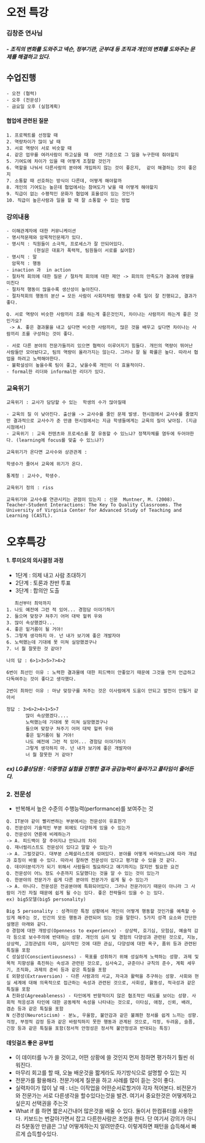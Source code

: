 # 오전 특강 

### 김창준 연사님

##### - 조직의 변화를 도와주고 넥슨, 정부기관, 군부대 등 조직과 개인의 변화를 도와주는 문제를 해결하고 있다.



## 수업진행

~~~
- 오전 (협력)
- 오후 (전문성)
- 금요일 오후 (실험계획)
~~~



#### 협업에 관련된 질문

~~~
1. 프로젝트를 선정할 때 
2. 역량차이가 많이 날 때 
3. 서로 역량이 서로 비슷할 때 
4. 같은 업무를 여러사람이 하고싶을 때  어떤 기준으로 그 일을 누구한테 줘야할지
5. 기여도에 차이가 있을 때 어떻게 조절할 것인가
6. 역할을 나눠서 다른사람의 분야에 개입하지 않는 것이 좋은지,  같이 해결하는 것이 좋은지
7. 소통할 때 선호하는 방식이 다른데, 어떻게 해야할까
8. 개인의 기여도는 높은데 협업에서는 참여도가 낮을 때 어떻게 해야할지
9. 직급이 없는 수평적인 문화가 협업에 효율성이 있는 것인가
10. 직급이 높은사람과 일을 할 때 잘 소통할 수 있는 방법
~~~



### 강의내용

~~~
- 이해관계자에 대한 커뮤니케이션
- 명시적문제와 암묵적인문제가 있다.
- 명시적 : 직원들이 소극적, 프로세스가 잘 안되어있다. 
          (현실은 대표가 폭력적, 팀원들이 서로를 싫어함)
- 명시적 : 말  
  암묵적 : 행동
- inaction 과  in action 
- 절차적 회의에 대한 질문 / 절차적 회의에 대한 제안 -> 회의의 만족도가 결과에 영향을 미친다
- 절차적 행동이 많을수록 생산성이 높아진다.
- 절차적회의 행동의 분산 = 모든 사람이 사회자처럼 행동할 수록 일이 잘 진행되고, 결과가 좋다.
~~~


~~~
Q. 서로 역량이 비슷한 사람끼리 조를 하는게 좋은것인지, 차이나는 사람끼리 하는게 좋은 것인가요?
 -> A. 좋은 결과물을 내고 싶다면 비슷한 사람끼리, 많은 것을 배우고 싶다면 차이나는 사람끼리 조를 구성하는 것이 좋다.
~~~

~~~
- 서로 다른 분야의 전문가들끼리 있으면 협력이 이루어지기 힘들다. 개인의 역량이 뛰어난 사람들만 모아놨다고, 팀의 역량이 올라가지는 않는다. 그러나 잘 될 확률은 높다. 따라서 협업을 하려고 노력해야한다.
- 불확설성이 높을수록 팀이 좋고, 낮을수록 개인이 더 효율적이다.
- formal한 리더와 informal한 리더가 있다.
~~~



### 교육위기

~~~
교육위기 : 교사가 담당할 수 있는  학생의 수가 많아질때 

- 교육의 질 이 낮아진다. 출산율 -> 교사수를 줄인 문제 발생. 현시점에서 교사수를 줄였지만 결과적으로 교사수가 준 만큼 현시점에서는 지금 학생들에게는 교육의 질이 낮아짐. (지금시점에서)
- 교육위기 : 교육 컨텐츠와 프로세스를 잘 유동할 수 있느냐? 정책자체를 염두에 두어야한다. (learning에 focus를 맞출 수 있느냐?) 

교육위기가 온다면 교사수와 상관관계 :  

학생수가 줄어서 교육에 위기가 온다.

통계청 : 교사수, 학생수. 

교육위기 정의 : riss

교육위기와 교사수를 연관시키는 관점이 있는지 : 신문  Muntner, M. (2008). Teacher-Student Interactions: The Key To Quality Classrooms. The University of Virginia Center for Advanced Study of Teaching and Learning (CASTL).
~~~



# 오후특강

#### 1. 루미오의 의사결정 과정

* 1단계 : 의제 내고 사람 초대하기
* 2단계 : 토론과 찬반 투표
* 3단계 : 합의안 도출



~~~
   최선부터 최악까지
1. 나도 예전에 그런 적 있어... 경험담 이야기하기
2. 들으며 맞장구 쳐주기 어머 대박 헐퀴 우와
3. 많이 속상했겠다...
4. 좋은 밑거름이 될 거야!
5. 그렇게 생각하지 마. 넌 내가 보기에 좋은 개발자야
6. 노력했는데 기대에 못 미쳐 실망했겠구나
7. 너 뭘 잘못한 것 같아?

나의 답 : 6>1>3>5>7>4>2

6번이 최선인 이유 : 노력한 결과물에 대한 피드백이 안좋았기 때문에 그것을 먼저 언급하고 다독여주는 것이 좋다고 생각했다.

2번이 최하인 이유 : 마냥 맞장구를 쳐주는 것은 이사람에게 도움이 안되고 발전이 안될거 같아서

정답 : 3>6>2>4>1>5>7
       많이 속상했겠다....
       노력했는데 기대에 못 미쳐 실망했겠구나
       들으며 맞장구 쳐주기 어머 대박 헐퀴 우와
       좋은 밑거름이 될 거야!
       나도 예전에 그런 적 있어... 경험담 이야기하기
       그렇게 생각하지 마. 넌 내가 보기에 좋은 개발자야
       너 뭘 잘못한 거 같아?
~~~

 ##### ex) LG콜상담원 :  이중맹검 실험을 진행한 결과 공감능력이 올라가고 콜타임이 줄어든다.



### 2. 전문성

* 반복해서 높은 수준의 수행능력(performance)를 보여주는 것

~~~
Q. IT분야 같이 빨리변하는 부분에서는 전문성이 유효한가
Q. 전문성이 기술적인 부분 외에도 다양하게 있을 수 있는가
Q. 전문성이 연륜에 비례하는가
-> A. 피드백이 잘 주어지냐 안되냐의 차이
Q. 재너럴리스트도 전문성이 있다고 말할 수 있는가
-> A. 그럴것같다. 대부분 스페셜리스트에 섞여있다. 분야를 어떻게 바라보느냐에 따라 개념과 호칭이 바뀔 수 있다. 따라서 잘하면 전문성이 있다고 평가할 수 있을 것 같다.
Q. 데이터분석가가 되기 위해서 사람들이 필요하다고 얘기하지는 않지만 필요한 요건
Q. 전문성이 어느 정도 수준까지 도달했다는 것을 알 수 있는 것이 있는가
Q. 한분야의 전문가가 쉽게 다른 분야의 전문가가 쉽게 될 수 있는가
-> A. 아니다. 전문성은 전공분야에 특화되어있다. 그러나 전문가이기 때문이 아니라 그 사람이 가진 자질 때문에 쉽게 될 수는 있다. 좋은 전략들이 있을 수 는 있다. 
ex) big5모델(big5 personality)

Big 5 personality : 성격이란 특정 상황에서 개인이 어떻게 행동할 것인가를 예측할 수 있게 해주는 것, 인간의 모든 행동과 관련되어 있는 것을 말한다. 5가지 성격 요소와 간단한 설명은 아래와 같다.
O 경험에 대한 개방성(Openness to experience) - 상상력, 호기심, 모험심, 예술적 감각 등으로 보수주의에 반대하는 성향. 개인의 심리 및 경험의 다양성과 관련된 것으로, 지능, 상상력, 고정관념의 타파, 심미적인 것에 대한 관심, 다양성에 대한 욕구, 품위 등과 관련된 특질을 포함
C 성실성(Conscientiousness) - 목표를 성취하기 위해 성실하게 노력하는 성향. 과제 및 목적 지향성을 촉진하는 속성과 관련된 것으로, 심사숙고, 규준이나 규칙의 준수, 계획 세우기, 조직화, 과제의 준비 등과 같은 특질을 포함
E 외향성(Extraversion) - 다른 사람과의 사교, 자극과 활력을 추구하는 성향. 사회와 현실 세계에 대해 의욕적으로 접근하는 속성과 관련된 것으로, 사회성, 활동성, 적극성과 같은 특질을 포함
A 친화성(Agreeableness) - 타인에게 반항적이지 않은 협조적인 태도를 보이는 성향. 사회적 적응성과 타인에 대한 공동체적 속성을 나타내는 것으로, 이타심, 애정, 신뢰, 배려, 겸손 등과 같은 특질을 포함
N 신경성(Neuroticism) - 분노, 우울함, 불안감과 같은 불쾌한 정서를 쉽게 느끼는 성향. 걱정, 부정적 감정 등과 같은 바람직하지 못한 행동과 관계된 것으로, 걱정, 두려움, 슬픔, 긴장 등과 같은 특질을 포함(정서적 안정성은 정서적 불안정성과 반대되는 특징)
~~~



#### 데잇걸즈 좋은 공부법

* 이 데이터를 누가 쓸 것이고, 어떤 상황에 쓸 것인지 먼저 정하면 평가하기 훨씬 쉬워진다.
* 마무리 회고를 할 때, 오늘 배운것을 짧게라도 자기방식으로 설명할 수 있는 지
* 전문가를 활용해라. 전문가에게 질문을 하고 사례를 많이 듣는 것이 좋다.
* 실력차이가 많이 날 때 : 너는 이작업을 어떤순서로할거야 각자 적어본다. 비전문가와 전문가는 서로 다른생각을 할수있다는것을 발견. 여기서 중요한것은 어떻게하고싶은지 선택권을 주는것
* What if 를 하면 짧은시간내어 많은것을 배울 수 있다. 둘이서 한컴퓨터를 사용한다. 키보드는 번갈아가면서 잡고 다른한사람은 조언을 한다. 단 여기서 강의가 아니라 5분동안 만큼은 그냥 어떻게하는지 알려만준다. 이렇게하면 패턴을 습득해서 빠르게 습득할수있다.
